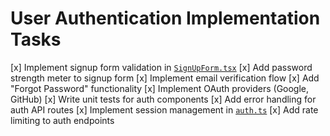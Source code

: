 # User Authentication Implementation Tasks

[x] Implement signup form validation in [`SignUpForm.tsx`](src/components/SignUpForm.tsx)
[x] Add password strength meter to signup form
[x] Implement email verification flow
[x] Add "Forgot Password" functionality
[x] Implement OAuth providers (Google, GitHub)
[x] Write unit tests for auth components
[x] Add error handling for auth API routes
[x] Implement session management in [`auth.ts`](src/lib/auth.ts)
[x] Add rate limiting to auth endpoints